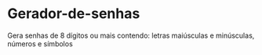 # Gerador-de-senhas
Gera senhas de 8 dígitos ou mais contendo: letras maiúsculas e minúsculas, números e símbolos

